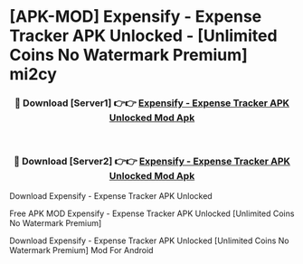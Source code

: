 # [APK-MOD] Expensify - Expense Tracker APK Unlocked - [Unlimited Coins No Watermark Premium] mi2cy



<div align="center">
<h3>🔴 Download [Server1] 👉👉 <a href="https://momento.my/?title=Expensify_-_Expense_Tracker_APK_Unlocked">Expensify - Expense Tracker APK Unlocked Mod Apk</a></h3><br>

<h3>🔴 Download [Server2] 👉👉 <a href="https://momento.my/?title=Expensify_-_Expense_Tracker_APK_Unlocked">Expensify - Expense Tracker APK Unlocked Mod Apk</a></h3>
</div>



Download Expensify - Expense Tracker APK Unlocked 

Free APK MOD Expensify - Expense Tracker APK Unlocked [Unlimited Coins No Watermark Premium]

Download Expensify - Expense Tracker APK Unlocked [Unlimited Coins No Watermark Premium] Mod For Android
